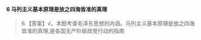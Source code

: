 #### 6 马列主义基本原理是放之四海皆准的真理
>   6.【答案】√。本题考查毛泽东思想的内涵。马列主义基本原理是放之四海
    皆准的真理,是各国无产阶级政党行动的指南
















